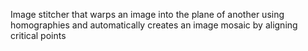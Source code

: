 Image stitcher that warps an image into the plane of another using homographies and automatically creates an image mosaic by aligning critical points
